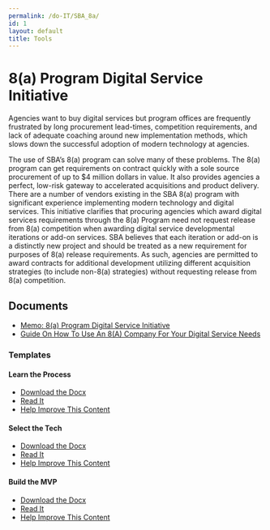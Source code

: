 ```yaml
---
permalink: /do-IT/SBA_8a/
id: 1
layout: default
title: Tools
---
```


# 8(a) Program Digital Service Initiative 

Agencies want to buy digital services but program offices are frequently frustrated by long procurement lead-times, competition requirements, and lack of adequate coaching around new implementation methods, which slows down the successful adoption of modern technology at agencies.  

The use of SBA’s 8(a) program can solve many of these problems.  The 8(a) program can get requirements on contract quickly with a sole source procurement of up to $4 million dollars in value.  It also provides agencies a perfect, low-risk gateway to accelerated acquisitions and product delivery. There are a number of vendors existing in the SBA 8(a) program with significant experience implementing modern technology and digital services. This initiative clarifies that procuring agencies which award digital services requirements through the 8(a) Program need not request release from 8(a) competition when awarding digital service developmental iterations or add-on services.  SBA believes that each iteration or add-on is a distinctly new project and should be treated as a new requirement for purposes of 8(a) release requirements.  As such, agencies are permitted to award contracts for additional development utilizing different acquisition strategies (to include non-8(a) strategies) without requesting release from 8(a) competition.  

## Documents
* [Memo: 8(a) Program Digital Service Initiative](https://techfarhub.cio.gov/assets/files/8aSBA_USDSMemo.pdf)
* [Guide On How To Use An 8(A) Company For Your Digital Service Needs](https://techfarhub.cio.gov/discover-IT/how_to_8a/)

### Templates

#### Learn the Process
  * [Download the Docx](https://techfarhub.cio.gov/assets/files/USDS-LearnTheProcessSOO.docx)
  * [Read It](https://github.com/usds/techfar-hub/blob/master/sba-docs/learn_the_processSOO.md)
  * [Help Improve This Content](https://github.com/usds/techfar-hub/blob/master/README.md) 

#### Select the Tech
  * [Download the Docx](https://techfarhub.cio.gov/assets/files/USDS-SelectYourTechSOO.docx)
  * [Read It](https://github.com/usds/techfar-hub/blob/master/sba-docs/select_your_tech.md)
  * [Help Improve This Content](https://github.com/usds/techfar-hub/blob/master/README.md) 

#### Build the MVP
  * [Download the Docx](https://techfarhub.cio.gov/assets/files/USDS-BuildAnMVP_SOO.docx)
  * [Read It](https://github.com/usds/techfar-hub/blob/master/sba-docs/build_MVP.md)
  * [Help Improve This Content](https://github.com/usds/techfar-hub/blob/master/README.md) 
